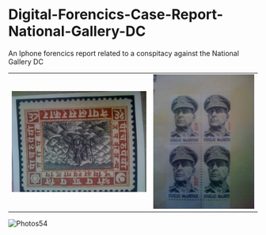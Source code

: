 # Digital-Forencics-Case-Report-National-Gallery-DC

An Iphone forencics report related to a conspitacy against the National Gallery DC


| | |
| --- | --- |
| ![Photos9](/Resources/Images/43393-IMG_0050.JPG) | ![Photos13](/Resources/Images/43401-IMG_0054.JPG) | ![Photos26](/Resources/Images/43427-IMG_0067.JPG) |

![Photos54](/Resources/Maps/generalVIew.JPG)